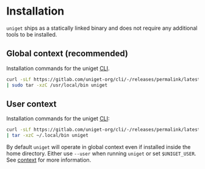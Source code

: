 # Installation

`uniget` ships as a statically linked binary and does not require any additional tools to be installed.

## Global context (recommended)

Installation commands for the uniget [CLI](https://gitlab.com/uniget-org/cli).

```bash
curl -sLf https://gitlab.com/uniget-org/cli/-/releases/permalink/latest/downloads/uniget_Linux_$(uname -m).tar.gz \
| sudo tar -xzC /usr/local/bin uniget
```

## User context

Installation commands for the uniget [CLI](https://gitlab.com/uniget-org/cli):

```bash
curl -sLf https://gitlab.com/uniget-org/cli/-/releases/permalink/latest/downloads/uniget_Linux_$(uname -m).tar.gz \
| tar -xzC ~/.local/bin uniget
```

By default `uniget` will operate in global context even if installed inside the home directory. Either use `--user` when running `uniget` or set `$UNIGET_USER`. See [context](context.md) for more information.
